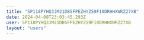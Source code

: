 ```yaml
---
title: "SP118PYHQ3JM21DBSFPEZHYZS9F10DRHHXWRZ27XB"
date: 2024-04-08T23:03:45.293Z
user: SP118PYHQ3JM21DBSFPEZHYZS9F10DRHHXWRZ27XB
layout: "users"
---
```

    